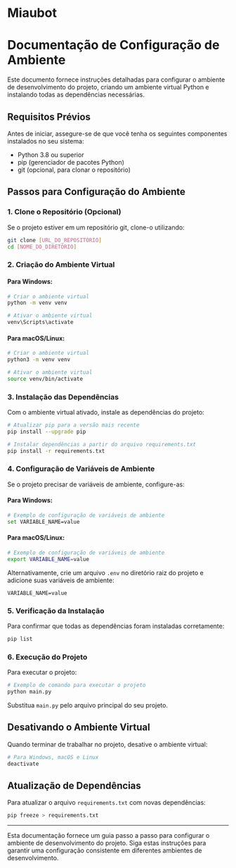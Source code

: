 # Miaubot

# Documentação de Configuração de Ambiente

Este documento fornece instruções detalhadas para configurar o ambiente de desenvolvimento do projeto, criando um ambiente virtual Python e instalando todas as dependências necessárias.

## Requisitos Prévios

Antes de iniciar, assegure-se de que você tenha os seguintes componentes instalados no seu sistema:

- Python 3.8 ou superior
- pip (gerenciador de pacotes Python)
- git (opcional, para clonar o repositório)

## Passos para Configuração do Ambiente

### 1. Clone o Repositório (Opcional)

Se o projeto estiver em um repositório git, clone-o utilizando:

```bash
git clone [URL_DO_REPOSITÓRIO]
cd [NOME_DO_DIRETÓRIO]
```

### 2. Criação do Ambiente Virtual

#### Para Windows:

```bash
# Criar o ambiente virtual
python -m venv venv

# Ativar o ambiente virtual
venv\Scripts\activate
```

#### Para macOS/Linux:

```bash
# Criar o ambiente virtual
python3 -m venv venv

# Ativar o ambiente virtual
source venv/bin/activate
```

### 3. Instalação das Dependências

Com o ambiente virtual ativado, instale as dependências do projeto:

```bash
# Atualizar pip para a versão mais recente
pip install --upgrade pip

# Instalar dependências a partir do arquivo requirements.txt
pip install -r requirements.txt
```

### 4. Configuração de Variáveis de Ambiente

Se o projeto precisar de variáveis de ambiente, configure-as:

#### Para Windows:

```bash
# Exemplo de configuração de variáveis de ambiente
set VARIABLE_NAME=value
```

#### Para macOS/Linux:

```bash
# Exemplo de configuração de variáveis de ambiente
export VARIABLE_NAME=value
```

Alternativamente, crie um arquivo `.env` no diretório raiz do projeto e adicione suas variáveis de ambiente:

```
VARIABLE_NAME=value
```

### 5. Verificação da Instalação

Para confirmar que todas as dependências foram instaladas corretamente:

```bash
pip list
```

### 6. Execução do Projeto

Para executar o projeto:

```bash
# Exemplo de comando para executar o projeto
python main.py
```

Substitua `main.py` pelo arquivo principal do seu projeto.

## Desativando o Ambiente Virtual

Quando terminar de trabalhar no projeto, desative o ambiente virtual:

```bash
# Para Windows, macOS e Linux
deactivate
```

## Atualização de Dependências

Para atualizar o arquivo `requirements.txt` com novas dependências:

```bash
pip freeze > requirements.txt
```

---

Esta documentação fornece um guia passo a passo para configurar o ambiente de desenvolvimento do projeto. Siga estas instruções para garantir uma configuração consistente em diferentes ambientes de desenvolvimento.